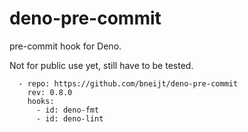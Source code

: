 # deno-pre-commit

pre-commit hook for Deno.

Not for public use yet, still have to be tested.

```
  - repo: https://github.com/bneijt/deno-pre-commit
    rev: 0.8.0
    hooks:
      - id: deno-fmt
      - id: deno-lint
```
